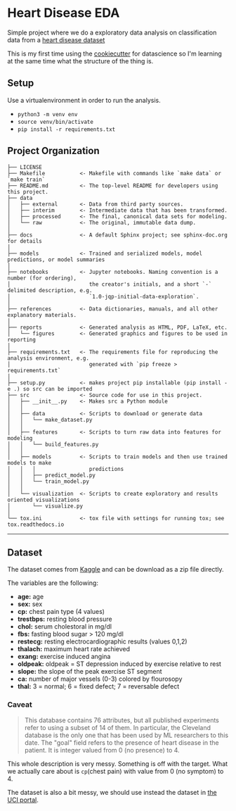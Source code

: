 Heart Disease EDA
==============================

Simple project where we do a exploratory data analysis on classification data from a [heart disease dataset](https://www.kaggle.com/ronitf/heart-disease-uci)

This is my first time using the [cookiecutter](https://drivendata.github.io/cookiecutter-data-science/) for datascience so I'm learning at the same time what the structure of the thing is.

## Setup
Use a virtualenvironment in order to run the analysis.
- `python3 -m venv env`
- `source venv/bin/activate`
- `pip install -r requirements.txt`

Project Organization
------------

    ├── LICENSE
    ├── Makefile           <- Makefile with commands like `make data` or `make train`
    ├── README.md          <- The top-level README for developers using this project.
    ├── data
    │   ├── external       <- Data from third party sources.
    │   ├── interim        <- Intermediate data that has been transformed.
    │   ├── processed      <- The final, canonical data sets for modeling.
    │   └── raw            <- The original, immutable data dump.
    │
    ├── docs               <- A default Sphinx project; see sphinx-doc.org for details
    │
    ├── models             <- Trained and serialized models, model predictions, or model summaries
    │
    ├── notebooks          <- Jupyter notebooks. Naming convention is a number (for ordering),
    │                         the creator's initials, and a short `-` delimited description, e.g.
    │                         `1.0-jqp-initial-data-exploration`.
    │
    ├── references         <- Data dictionaries, manuals, and all other explanatory materials.
    │
    ├── reports            <- Generated analysis as HTML, PDF, LaTeX, etc.
    │   └── figures        <- Generated graphics and figures to be used in reporting
    │
    ├── requirements.txt   <- The requirements file for reproducing the analysis environment, e.g.
    │                         generated with `pip freeze > requirements.txt`
    │
    ├── setup.py           <- makes project pip installable (pip install -e .) so src can be imported
    ├── src                <- Source code for use in this project.
    │   ├── __init__.py    <- Makes src a Python module
    │   │
    │   ├── data           <- Scripts to download or generate data
    │   │   └── make_dataset.py
    │   │
    │   ├── features       <- Scripts to turn raw data into features for modeling
    │   │   └── build_features.py
    │   │
    │   ├── models         <- Scripts to train models and then use trained models to make
    │   │   │                 predictions
    │   │   ├── predict_model.py
    │   │   └── train_model.py
    │   │
    │   └── visualization  <- Scripts to create exploratory and results oriented visualizations
    │       └── visualize.py
    │
    └── tox.ini            <- tox file with settings for running tox; see tox.readthedocs.io


--------

## Dataset
The dataset comes from [Kaggle](https://www.kaggle.com/ronitf/heart-disease-uci) and can be download as a zip file directly.

The variables are the following: 
- **age:** age
- **sex:** sex
- **cp:** chest pain type (4 values)
- **trestbps:** resting blood pressure
- **chol:** serum cholestoral in mg/dl
- **fbs:** fasting blood sugar > 120 mg/dl
- **restecg:** resting electrocardiographic results (values 0,1,2)
- **thalach:** maximum heart rate achieved
- **exang:** exercise induced angina
- **oldpeak:** oldpeak = ST depression induced by exercise relative to rest
- **slope:** the slope of the peak exercise ST segment
- **ca:** number of major vessels (0-3) colored by flourosopy
- **thal:** 3 = normal; 6 = fixed defect; 7 = reversable defect

### Caveat
> This database contains 76 attributes, but all published experiments refer to using a subset of 14 of them. In particular, the Cleveland database is the only one that has been used by ML researchers to
this date. The "goal" field refers to the presence of heart disease in the patient. It is integer valued from 0 (no presence) to 4. 

This whole description is very messy. Something is off with the target.
What we actually care about is `cp`(chest pain) with value from 0 (no symptom) to 4.

The dataset is also a bit messy, we should use instead the dataset in [the UCI portal](https://archive.ics.uci.edu/ml/datasets/heart+Disease).